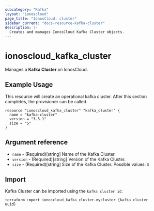```yaml
---
subcategory: "Kafka"
layout: "ionoscloud"
page_title: "IonosCloud: cluster"
sidebar_current: "docs-resource-kafka-cluster"
description: |-
  Creates and manages IonosCloud Kafka Cluster objects.
---
```


# ionoscloud_kafka_cluster

Manages a **Kafka Cluster** on IonosCloud.

## Example Usage

This resource will create an operational kafka cluster. After this section completes, the provisioner can be called.

```hcl
resource "ionoscloud_kafka_cluster" "kafka_cluster" {
  name = "kafka-cluster"
  version = "3.5.1"
  size = "S"
}
```

## Argument reference

* `name` - (Required)[string] Name of the Kafka Cluster.
* `version` - (Required)[string] Version of the Kafka Cluster.
* `size` - (Required)[string] Size of the Kafka Cluster. Possible values: `S`

## Import

Kafka Cluster can be imported using the `kafka cluster id`:

```shell
terraform import ionoscloud_kafka_cluster.mycluster {kafka cluster uuid}
```
